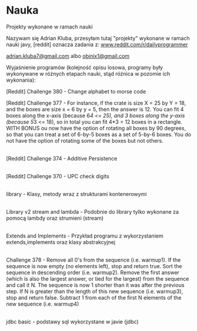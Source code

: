 # Nauka
Projekty wykonane w ramach nauki

Nazywam się Adrian Kluba, przesyłam tutaj "projekty" wykonane w ramach nauki javy, [reddit] oznacza zadania z:
www.reddit.com/r/dailyprogrammer

adrian.kluba7@gmail.com albo obinix1@gmail.com

Wyjaśnienie programów (kolejność opisu losowa, programy były wykonywane w różnych etapach nauki, stąd różnica w pozomie ich wykonania):<br>

[Reddit] Challenge 380 - Change alphabet to morse code<br>

[Reddit] Challenge 377 - For instance, if the crate is size X = 25 by Y = 18, and the boxes are size x = 6 by y = 5, then the answer is 12.                          You can fit 4 boxes along the x-axis (because 6*4 <= 25), and 3 boxes along the y-axis (because 5*3 <= 18), so in                          total you can fit 4*3 = 12 boxes in a rectangle. WITH BONUS ou now have the option of rotating all boxes by 90                              degrees, so that you can treat a set of 6-by-5 boxes as a set of 5-by-6 boxes. You do not have the option of                                rotating some of the boxes but not others.

<br>[Reddit] Challenge 374 - Additive Persistence

<br>[Reddit] Challenge 370 - UPC check digits
          
<br>library - Klasy, metody wraz z strukturami kontenerowymi 

<br>Library v2 stream and lambda - Podobnie do library tylko wykonane za pomocą lambdy oraz strumieni (stream)

<br>Extends and Implements - Przykład programu z wykorzystaniem extends,implements oraz klasy abstrakcyjnej 

<br>Challenge 378 -
                Remove all 0's from the sequence (i.e. warmup1).
                If the sequence is now empty (no elements left), stop and return true.
                Sort the sequence in descending order (i.e. warmup2).
                Remove the first answer (which is also the largest answer, or tied for the largest) from the sequence and call it N. The                   sequence is now 1 shorter than it was after the previous step.
                If N is greater than the length of this new sequence (i.e. warmup3), stop and return false.
                Subtract 1 from each of the first N elements of the new sequence (i.e. warmup4)

<br>jdbc basic - podstawy sql wykorzystane w javie (jdbc)
